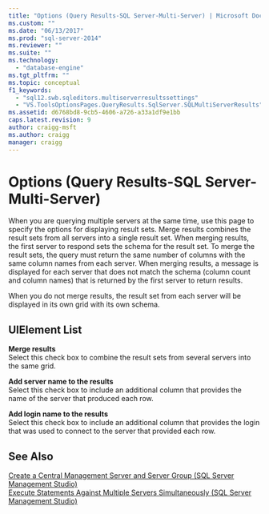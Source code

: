 ```yaml
---
title: "Options (Query Results-SQL Server-Multi-Server) | Microsoft Docs"
ms.custom: ""
ms.date: "06/13/2017"
ms.prod: "sql-server-2014"
ms.reviewer: ""
ms.suite: ""
ms.technology: 
  - "database-engine"
ms.tgt_pltfrm: ""
ms.topic: conceptual
f1_keywords: 
  - "sql12.swb.sqleditors.multiserverresultssettings"
  - "VS.ToolsOptionsPages.QueryResults.SqlServer.SQLMultiServerResults"
ms.assetid: d6768bd8-9cb5-4606-a726-a33a1df9e1bb
caps.latest.revision: 9
author: craigg-msft
ms.author: craigg
manager: craigg
---
```

# Options (Query Results-SQL Server-Multi-Server)
  When you are querying multiple servers at the same time, use this page to specify the options for displaying result sets. Merge results combines the result sets from all servers into a single result set. When merging results, the first server to respond sets the schema for the result set. To merge the result sets, the query must return the same number of columns with the same column names from each server. When merging results, a message is displayed for each server that does not match the schema (column count and column names) that is returned by the first server to return results.  
  
 When you do not merge results, the result set from each server will be displayed in its own grid with its own schema.  
  
## UIElement List  
 **Merge results**  
 Select this check box to combine the result sets from several servers into the same grid.  
  
 **Add server name to the results**  
 Select this check box to include an additional column that provides the name of the server that produced each row.  
  
 **Add login name to the results**  
 Select this check box to include an additional column that provides the login that was used to connect to the server that provided each row.  
  
## See Also  
 [Create a Central Management Server and Server Group &#40;SQL Server Management Studio&#41;](../ssms/register-servers/create-a-central-management-server-and-server-group.md)   
 [Execute Statements Against Multiple Servers Simultaneously &#40;SQL Server Management Studio&#41;](../ssms/register-servers/execute-statements-against-multiple-servers-simultaneously.md)  
  
  
